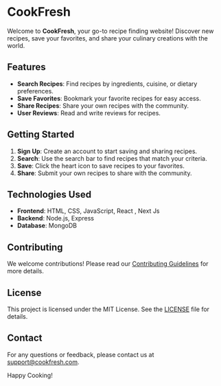 # CookFresh

Welcome to **CookFresh**, your go-to recipe finding website! Discover new recipes, save your favorites, and share your culinary creations with the world.

## Features

- **Search Recipes**: Find recipes by ingredients, cuisine, or dietary preferences.
- **Save Favorites**: Bookmark your favorite recipes for easy access.
- **Share Recipes**: Share your own recipes with the community.
- **User Reviews**: Read and write reviews for recipes.

## Getting Started

1. **Sign Up**: Create an account to start saving and sharing recipes.
2. **Search**: Use the search bar to find recipes that match your criteria.
3. **Save**: Click the heart icon to save recipes to your favorites.
4. **Share**: Submit your own recipes to share with the community.

## Technologies Used

- **Frontend**: HTML, CSS, JavaScript, React , Next Js
- **Backend**: Node.js, Express
- **Database**: MongoDB

## Contributing

We welcome contributions! Please read our [Contributing Guidelines](CONTRIBUTING.md) for more details.

## License

This project is licensed under the MIT License. See the [LICENSE](LICENSE) file for details.

## Contact

For any questions or feedback, please contact us at support@cookfresh.com.

Happy Cooking!
